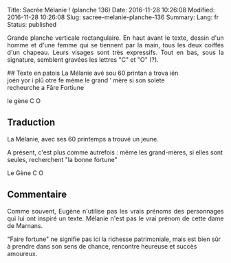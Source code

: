 Title: Sacrée Mélanie ! (planche 136)
Date: 2016-11-28 10:26:08
Modified: 2016-11-28 10:26:08
Slug: sacree-melanie-planche-136
Summary: 
Lang: fr
Status: published

<p style="text-align:justify;">Grande planche verticale rectangulaire. En haut avant le texte, dessin d'un homme et d'une femme qui se tiennent par la main, tous les deux coiffés d'un chapeau. Leurs visages sont très expressifs. Tout en bas, sous la signature, semblent gravées les lettres "C" et "O" (?).</p>


<figure class="image-block" style="float: right;">
  <img alt="" src="{static}/images/planche_136.png">
  <figcaption style="max-width: 194px"></figcaption>
</figure>
## Texte en patois
La  Mélanie  avé  sou  60  printan  a  trova  ién  joén  yor  i  plû  otre  fe  méme  le  grand ‘ mère  si  son  solete  recheurche  a  Fâre  Fortiune

le gène			C  O

## Traduction

<figure class="image-block" style="float: right;">
  <img alt="" src="{static}/images/planche_136_dessin.png">
  <figcaption style="max-width: 159px"></figcaption>
</figure>
La Mélanie, avec ses 60 printemps a trouvé un jeune.

A présent, c'est plus comme autrefois : même les grand-mères, si elles sont seules, recherchent "la bonne fortune"

Le Gène   C O


## Commentaire
<p style="text-align:justify;">Comme souvent, Eugène n'utilise pas les vrais prénoms des personnages qui lui ont inspiré un texte. Mélanie n'est pas le vrai prénom de cette dame de Marnans.

"Faire fortune" ne signifie pas ici la richesse patrimoniale, mais est bien sûr à prendre dans son sens de chance, rencontre heureuse et succès amoureux.</p>





